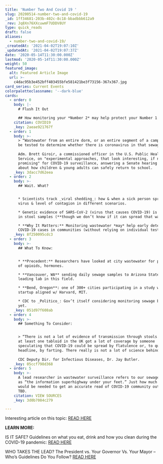 ```yaml
---
title: 'Number Two And Covid 19 '
slug: 20200514-number-two-and-covid-19
_id: 1ff34681-203b-402c-8c18-bbadbbb612a9
_rev: Jq8Xn76XXcuwmF7UDDV8UY
type: quick_reads
draft: false
aliases:
  - number-two-and-covid-19/
_createdAt: '2021-04-02T19:07:10Z'
_updatedAt: '2021-04-02T19:07:37Z'
date: '2020-05-14T11:30:00.000Z'
lastmod: '2020-05-14T11:30:00.000Z'
weight: 50
featured_image:
  alt: Featured Article Image
  url: >-
    c4dac95b3e452bff403455bfe581421be3f73156-367x367.jpg
card_series: Current Events
colorpaletteclassname: '--dark-blue'
cards:
  - order: 0
    body: |-
      # Flush It Out

      ## How monitoring your *Number 2* may help protect your Number 1.
    citation: COVID19
    _key: 2aeae921767f
  - order: 1
    body: >-
      > “Wastewater from an entire dorm, or an entire segment of a campus, could
      be tested to determine whether there is coronavirus in that sewage.”  
        
      Adm. Brett Giroir, a commissioned officer in the U.S. Public Health
      Service, on "experimental approaches, that look interesting, if not
      promising" for COVID-19 surveillance, answering a Senate hearing question
      about how children & young adults can safely return to school.
    _key: 3dacc7d62eea
  - order: 2
    body: >-
      ## Wait. What?


      * Scientists track _viral shedding_: how & when a sick person spreads the
      virus & level of contagion in different scenarios.

      * Genetic evidence of SARS-CoV-2 (virus that causes COVID-19) is present
      in stool samples (**though we don’t know if it can spread that way**).

      * **Why It Matters:** Monitoring wastewater *may* help early detection of
      COVID-19 cases in communities (without relying on individual tests).
    _key: 8f250095cdc3
  - order: 3
    body: >-
      ## What To Know:


      * **Precedent:** Researchers have looked at city wastewater for presence
      of opioids, hormones.

      * **Vancouver, WA** sending daily sewage samples to Arizona State Univ, a
      leading lab in this field.

      * **Bend, Oregon**: one of 300+ cities participating in a study with a bio
      startup aligned w/ Harvard, MIT.

      * CDC to _Politico_: Gov’t itself considering monitoring sewage but hasn’t
      yet.
    _key: 051d97f608ab
  - order: 4
    body: >-
      ## Something To Consider:


      > “There is not a lot of evidence of transmission through stools. I know
      at least one tabloid in the UK got a lot of coverage by someone
      speculating that COVID-19 could be spread by flatulence or, to quote the
      headline, by farting. There really is not a lot of science behind that.”  
        
      CDC Deputy Dir. for Infectious Diseases, Dr. Jay Butler.
    _key: 05ccf798d368
  - order: 5
    body: >-
      A lead researcher in wastewater surveillance refers to our sewage systems
      as “the information superhighway under your feet.” Just how much sewage
      would be needed to get an accurate read of COVID-19 community outbreaks is
      TBD.
    citation: VIEW SOURCES
    _key: 3d0b7084c279

---
```

Interesting article on this topic: [READ HERE](https://www.politico.com/news/2020/05/01/cdc-human-waste-coronavirus-222253)

**LEARN MORE:**

IS IT SAFE? Guidelines on what you eat, drink and how you clean during the COVID-19 pandemic: [READ HERE](https://smarthernews.com/covid-at-home/)

WHO TAKES THE LEAD? The President vs. Your Governor Vs. Your Mayor – Who’s Guidelines Do You Follow? [READ HERE](https://smarthernews.com/covid19-who-can-tell-you-what-to-do/)